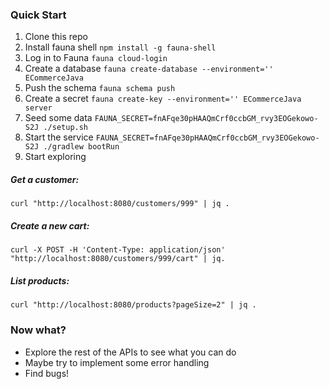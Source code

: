 ### Quick Start

1. Clone this repo
2. Install fauna shell `npm install -g fauna-shell`
3. Log in to Fauna `fauna cloud-login`
4. Create a database `fauna create-database --environment='' ECommerceJava`
5. Push the schema `fauna schema push`
2. Create a secret `fauna create-key --environment='' ECommerceJava server`
3. Seed some data `FAUNA_SECRET=fnAFqe30pHAAQmCrf0ccbGM_rvy3EOGekowo-S2J ./setup.sh`
4. Start the service `FAUNA_SECRET=fnAFqe30pHAAQmCrf0ccbGM_rvy3EOGekowo-S2J ./gradlew bootRun`
5. Start exploring

##### Get a customer:
```
curl "http://localhost:8080/customers/999" | jq .
```

##### Create a new cart:
```
curl -X POST -H 'Content-Type: application/json' "http://localhost:8080/customers/999/cart" | jq.
```

##### List products: 
```
curl "http://localhost:8080/products?pageSize=2" | jq .
```

### Now what?
* Explore the rest of the APIs to see what you can do
* Maybe try to implement some error handling
* Find bugs!